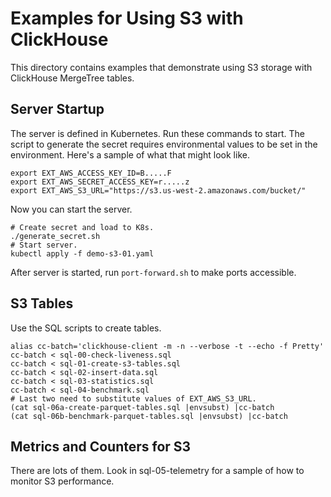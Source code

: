 # Examples for Using S3 with ClickHouse

This directory contains examples that demonstrate using S3 storage
with ClickHouse MergeTree tables. 

## Server Startup

The server is defined in Kubernetes. Run these commands to start. The 
script to generate the secret requires environmental values to be 
set in the environment. Here's a sample of what that might look like. 

```
export EXT_AWS_ACCESS_KEY_ID=B.....F
export EXT_AWS_SECRET_ACCESS_KEY=r.....z
export EXT_AWS_S3_URL="https://s3.us-west-2.amazonaws.com/bucket/"
```

Now you can start the server. 
```
# Create secret and load to K8s. 
./generate_secret.sh
# Start server.
kubectl apply -f demo-s3-01.yaml
```
After server is started, run `port-forward.sh` to make ports 
accessible. 

## S3 Tables

Use the SQL scripts to create tables. 
```
alias cc-batch='clickhouse-client -m -n --verbose -t --echo -f Pretty'
cc-batch < sql-00-check-liveness.sql
cc-batch < sql-01-create-s3-tables.sql
cc-batch < sql-02-insert-data.sql
cc-batch < sql-03-statistics.sql
cc-batch < sql-04-benchmark.sql
# Last two need to substitute values of EXT_AWS_S3_URL.
(cat sql-06a-create-parquet-tables.sql |envsubst) |cc-batch
(cat sql-06b-benchmark-parquet-tables.sql |envsubst) |cc-batch
```

## Metrics and Counters for S3

There are lots of them. Look in sql-05-telemetry for a sample of 
how to monitor S3 performance. 
